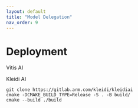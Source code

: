 ```yaml
---
layout: default
title: "Model Delegation"
nav_order: 9
---
```


# Deployment
Vitis AI 

Kleidi AI
```
git clone https://gitlab.arm.com/kleidi/kleidiai
cmake -DCMAKE_BUILD_TYPE=Release -S . -B build/
cmake --build ./build
```
